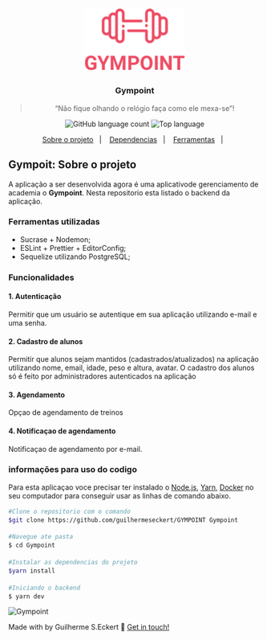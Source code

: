 <h1 align="center">
  <img alt="Gympoint" title="Gympoint" src=".github/logo.png" width="200px" />
</h1>

<h3 align="center">
      Gympoint
</h3>

<blockquote align="center">“Não fique olhando o relógio faça como ele mexa-se”!</blockquote>

<p align="center">
  <img alt="GitHub language count" src="https://img.shields.io/github/languages/count/commonality/readme-inspector.svg">
  <img alt="Top language" src="https://img.shields.io/github/languages/top/commonality/readme-inspector.svg">
</p>

<p align="center">
  <a href="#Sobre o Projeto">Sobre o projeto</a>&nbsp;&nbsp;&nbsp;|&nbsp;&nbsp;&nbsp;
  <a href="#Dependencias">Dependencias</a>&nbsp;&nbsp;&nbsp;|&nbsp;&nbsp;&nbsp;
  <a href="#Ferramentas">Ferramentas</a>&nbsp;&nbsp;&nbsp;|&nbsp;&nbsp;
</p>

## Gympoit: Sobre o projeto

A aplicação a ser desenvolvida agora é uma aplicativode gerenciamento de academia o **Gympoint**. Nesta repositorio esta listado o backend da aplicação.

### Ferramentas utilizadas

- Sucrase + Nodemon;
- ESLint + Prettier + EditorConfig;
- Sequelize utilizando PostgreSQL;

### Funcionalidades

#### 1. Autenticação

Permitir que um usuário se autentique em sua aplicação utilizando e-mail e uma senha.

#### 2. Cadastro de alunos

Permitir que alunos sejam mantidos (cadastrados/atualizados) na aplicação utilizando nome, email, idade, peso e altura, avatar.
O cadastro dos alunos só é feito por administradores autenticados na aplicação

#### 3. Agendamento

Opçao de agendamento de treinos

#### 4. Notificaçao de agendamento

Notificaçao de agendamento por e-mail.

### informações para uso do codigo
Para esta aplicaçao voce precisar ter instalado o [Node.js][nodejs], [Yarn][yarn], [Docker][docker] no seu computador para conseguir usar as linhas de comando abaixo.

```bash
#Clone o repositorio com o comando
$git clone https://github.com/guilhermeseckert/GYMPOINT Gympoint

#Navegue ate pasta
$ cd Gympoint

#Instalar as dependencias do projeto
$yarn install

#Iniciando o backend
$ yarn dev
```

<img alt="Gympoint" title="Gympoint" src="https://media.giphy.com/media/12R2bKfxceemNq/giphy.gif" width="200px" />


Made with by Guilherme S.Eckert :wave: [Get in touch!](https://www.linkedin.com/in/guilherme-eckert/)

[nodejs]: https://nodejs.org/
[yarn]: https://yarnpkg.com/
[docker]:https://www.docker.com/
